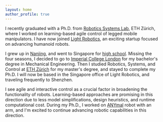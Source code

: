 ```yaml
---
layout: home
author_profile: true
---
```


I recently graduated with a Ph.D. from [Robotics Systems Lab](https://rsl.ethz.ch/), ETH Zürich, where I worked on learning-based agile control of legged mobile manipulators. I have now joined [Light Robotics](https://lightrobo.com), an exciting startup focused on advancing humanoid robots.

I grew up in [Nanjing](https://www.lonelyplanet.com/china/jiangsu/nanjing), and went to Singapore for [high school](https://www.victoriajc.moe.edu.sg/). Missing the four seasons, I decided to go to [Imperial College London](https://www.imperial.ac.uk/) for my bachelor's degree in Mechanical Engineering. Then I studied Robotics, Systems, and Control at [ETH Zürich](https://ethz.ch/en.html) for my master's degree, and stayed to complete my Ph.D. I will now be based in the Singapore office of Light Robotics, and traveling frequently to Shenzhen.

I see agile and interactive control as a crucial factor in broadening the functionality of robots. Learning-based approaches are promising in this direction due to less model simplifications, design heuristics, and runtime computational cost. During my Ph.D., I worked on [ANYmal](https://rsl.ethz.ch/robots-media/alma.html) robot with an arm, and I'm excited to continue advancing robotic capabilities in this direction.